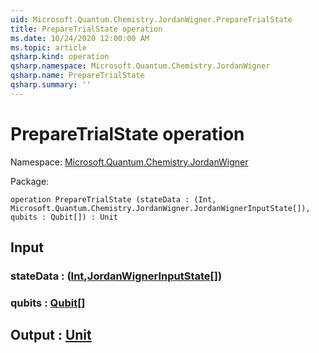 ```yaml
---
uid: Microsoft.Quantum.Chemistry.JordanWigner.PrepareTrialState
title: PrepareTrialState operation
ms.date: 10/24/2020 12:00:00 AM
ms.topic: article
qsharp.kind: operation
qsharp.namespace: Microsoft.Quantum.Chemistry.JordanWigner
qsharp.name: PrepareTrialState
qsharp.summary: ''
---
```


# PrepareTrialState operation

Namespace: [Microsoft.Quantum.Chemistry.JordanWigner](xref:Microsoft.Quantum.Chemistry.JordanWigner)

Package: [](https://nuget.org/packages/)




```qsharp
operation PrepareTrialState (stateData : (Int, Microsoft.Quantum.Chemistry.JordanWigner.JordanWignerInputState[]), qubits : Qubit[]) : Unit
```


## Input

### stateData : ([Int](xref:microsoft.quantum.lang-ref.int),[JordanWignerInputState](xref:Microsoft.Quantum.Chemistry.JordanWigner.JordanWignerInputState)[])




### qubits : [Qubit](xref:microsoft.quantum.lang-ref.qubit)[]





## Output : [Unit](xref:microsoft.quantum.lang-ref.unit)

